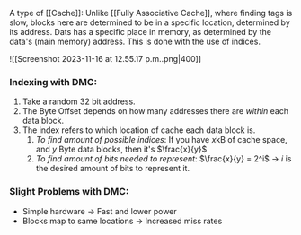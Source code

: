 A type of [[Cache]]: Unlike [[Fully Associative Cache]], where finding tags is slow, blocks here are determined to be in a specific location, determined by its address. Dats has a specific place in memory, as determined by the data's (main memory) address. This is done with the use of indices. 


![[Screenshot 2023-11-16 at 12.55.17 p.m..png|400]]

### Indexing with DMC:
1. Take a random 32 bit address. 
2. The Byte Offset depends on how many addresses there are *within* each data block. 
3. The index refers to which location of cache each data block is.
	1. *To find amount of possible indices*: If you have $x$kB of cache space, and $y$ Byte data blocks, then it's $\frac{x}{y}$
	2. *To find amount of bits needed to represent*: $\frac{x}{y} = 2^i$ -> $i$ is the desired amount of bits to represent it.


### Slight Problems with DMC:
- Simple hardware -> Fast and lower power
- Blocks map to same locations -> Increased miss rates